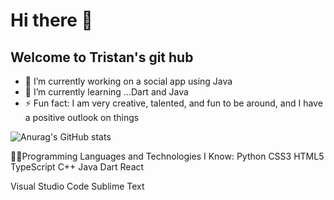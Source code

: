 # Hi there 👋
## Welcome to Tristan's git hub
- 🔭 I’m currently working on a social app using Java
- 🌱 I’m currently learning ...Dart and Java
- ⚡ Fun fact: I am very creative, talented, and fun to be around, and I have a positive outlook on things


![Anurag's GitHub stats](https://github-readme-stats.vercel.app/api?username=Tristan-Thompson876&theme=radical_icons=true)


👨‍💻Programming Languages and Technologies I Know:
    Python CSS3 HTML5 TypeScript C++ Java Dart React

Visual Studio Code Sublime Text
<!--
**Tristan-Thompson876/Tristan-Thompson876** is a ✨ _special_ ✨ repository because its `README.md` (this file) appears on your GitHub profile.
![Anurag's GitHub stats](https://github-readme-stats.vercel.app/api?username=Tristan-Thompson876&show_icons=true&theme=radical)
Here are some ideas to get you started:

- 🔭 I’m currently working on ...
- 🌱 I’m currently learning ...
- 👯 I’m looking to collaborate on ...
- 🤔 I’m looking for help with ...
- 💬 Ask me about ...
- 📫 How to reach me: ...
- 😄 Pronouns: ...
- ⚡ Fun fact: ...
-->

